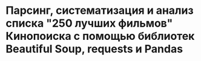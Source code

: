 # Парсинг, систематизация и анализ списка "250 лучших фильмов" Кинопоиска с помощью библиотек Beautiful Soup, requests и Pandas

